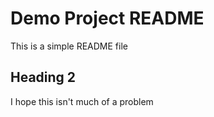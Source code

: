 # Demo Project README

This is a simple README file

## Heading 2

I hope this isn't much of a problem
